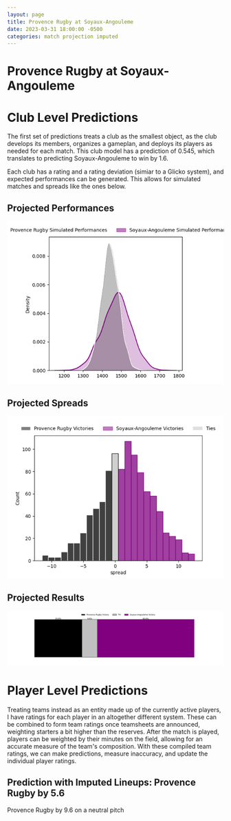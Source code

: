 ```yaml
---  
layout: page  
title: Provence Rugby at Soyaux-Angouleme  
date: 2023-03-31 18:00:00 -0500  
categories: match projection imputed  
---
```

# Provence Rugby at Soyaux-Angouleme

# Club Level Predictions


The first set of predictions treats a club as the smallest object, as the club develops its members, organizes a gameplan, and deploys its players as needed for each match. This club model has a prediction of 0.545, which translates to predicting Soyaux-Angouleme to win by 1.6.

Each club has a rating and a rating deviation (simiar to a Glicko system), and expected performances can be generated. This allows for simulated matches and spreads like the ones below.
## Projected Performances


![Projected Performances](plots/performances_2023-03-31-Soyaux-Angouleme-ProvenceRugby.png)
## Projected Spreads


![Projected Spreads](plots/spreads_2023-03-31-Soyaux-Angouleme-ProvenceRugby.png)
## Projected Results


![Projected Results](plots/resultbar_2023-03-31-Soyaux-Angouleme-ProvenceRugby.png)
# Player Level Predictions


Treating teams instead as an entity made up of the currently active players, I have ratings for each player in an altogether different system. These can be combined to form team ratings once teamsheets are announced, weighting starters a bit higher than the reserves. After the match is played, players can be weighted by their minutes on the field, allowing for an accurate measure of the team's composition. With these compiled team ratings, we can make predictions, measure inaccuracy, and update the individual player ratings.
## Prediction with Imputed Lineups: Provence Rugby by 5.6


Provence Rugby by 9.6 on a neutral pitch

